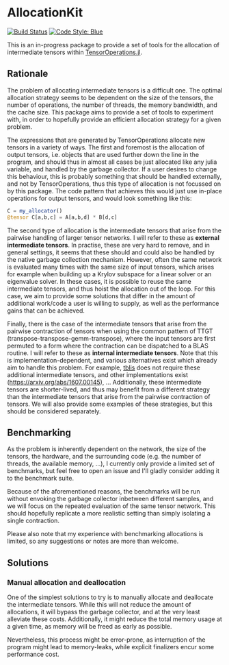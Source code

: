 # AllocationKit

[![Build Status](https://github.com/lkdvos/AllocationKit.jl/actions/workflows/CI.yml/badge.svg?branch=main)](https://github.com/lkdvos/AllocationKit.jl/actions/workflows/CI.yml?query=branch%3Amain)
[![Code Style: Blue](https://img.shields.io/badge/code%20style-blue-4495d1.svg)](https://github.com/invenia/BlueStyle)

This is an in-progress package to provide a set of tools for the allocation of intermediate
tensors within [TensorOperations.jl](https://github.com/Jutho/TensorOperations.jl).

## Rationale

The problem of allocating intermediate tensors is a difficult one. The optimal allocation
strategy seems to be dependent on the size of the tensors, the number of operations, the
number of threads, the memory bandwidth, and the cache size. This package aims to provide a
set of tools to experiment with, in order to hopefully provide an efficient allocation
strategy for a given problem.

The expressions that are generated by TensorOperations allocate new tensors in a variety of
ways. The first and foremost is the allocation of output tensors, i.e. objects that are used
further down the line in the program, and should thus in almost all cases be just allocated
like any julia variable, and handled by the garbage collector. If a user desires to change
this behaviour, this is probably something that should be handled externally, and not by
TensorOperations, thus this type of allocation is not focussed on by this package. The code
pattern that achieves this would just use in-place operations for output tensors, and would
look something like this:

```julia
C = my_allocator()
@tensor C[a,b,c] = A[a,b,d] * B[d,c]
```

The second type of allocation is the intermediate tensors that arise from the pairwise
handling of larger tensor networks. I will refer to these as
**external intermediate tensors**. In practise, these are very hard to remove, and in
general settings, it seems that these should and could also be handled by the native garbage
collection mechanism. However, often the same network is evaluated many times with the same
size of input tensors, which arises for example when building up a Krylov subspace for a
linear solver or an eigenvalue solver. In these cases, it is possible to reuse the same
intermediate tensors, and thus hoist the allocation out of the loop. For this case, we aim
to provide some solutions that differ in the amount of additional work/code a user is
willing to supply, as well as the performance gains that can be achieved.

Finally, there is the case of the intermediate tensors that arise from the pairwise
contraction of tensors when using the common pattern of TTGT
(transpose-transpose-gemm-transpose), where the input tensors are first permuted to a form
where the contraction can be dispatched to a BLAS routine. I will refer to these as
**internal intermediate tensors**. Note that this is implementation-dependent, and various
alternatives exist which already aim to handle this problem. For example, [tblis]() does not
require these additional intermediate tensors, and other implementations exist
(https://arxiv.org/abs/1607.00145), ... Additionally, these intermediate tensors are
shorter-lived, and thus may benefit from a different strategy than the intermediate tensors
that arise from the pairwise contraction of tensors. We will also provide some examples of
these strategies, but this should be considered separately.

## Benchmarking

As the problem is inherently dependent on the network, the size of the tensors, the
hardware, and the surrounding code (e.g. the number of threads, the available memory, ...),
I currently only provide a limited set of benchmarks, but feel free to open an issue and
I'll gladly consider adding it to the benchmark suite.

Because of the aforementioned reasons, the benchmarks will be run without envoking the
garbage collector inbetween different samples, and we will focus on the repeated evaluation
of the same tensor network. This should hopefully replicate a more realistic setting than
simply isolating a single contraction.

Please also note that my experience with benchmarking allocations is limited, so any
suggestions or notes are more than welcome.

## Solutions

### Manual allocation and deallocation

One of the simplest solutions to try is to manually allocate and deallocate the intermediate
tensors. While this will not reduce the amount of allocations, it will bypass the garbage
collector, and at the very least alleviate these costs. Additionally, it might reduce the
total memory usage at a given time, as memory will be freed as early as possible.

Nevertheless, this process might be error-prone, as interruption of the program might lead
to memory-leaks, while explicit finalizers encur some performance cost.